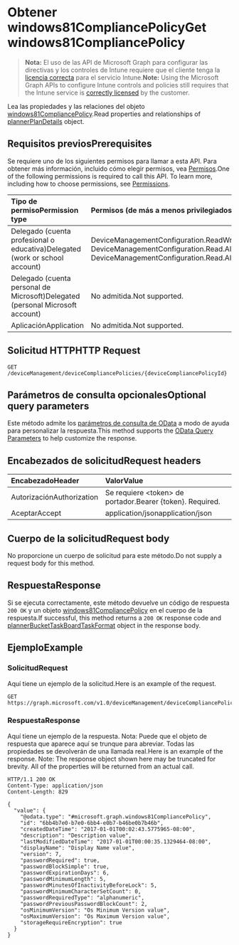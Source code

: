 # <a name="get-windows81compliancepolicy"></a><span data-ttu-id="6d2ea-101">Obtener windows81CompliancePolicy</span><span class="sxs-lookup"><span data-stu-id="6d2ea-101">Get windows81CompliancePolicy</span></span>

> <span data-ttu-id="6d2ea-102">**Nota:** El uso de las API de Microsoft Graph para configurar las directivas y los controles de Intune requiere que el cliente tenga la [licencia correcta](https://go.microsoft.com/fwlink/?linkid=839381) para el servicio Intune.</span><span class="sxs-lookup"><span data-stu-id="6d2ea-102">**Note:** Using the Microsoft Graph APIs to configure Intune controls and policies still requires that the Intune service is [correctly licensed](https://go.microsoft.com/fwlink/?linkid=839381) by the customer.</span></span>

<span data-ttu-id="6d2ea-103">Lea las propiedades y las relaciones del objeto [windows81CompliancePolicy](../resources/intune_deviceconfig_windows81compliancepolicy.md).</span><span class="sxs-lookup"><span data-stu-id="6d2ea-103">Read properties and relationships of [plannerPlanDetails](../resources/intune_deviceconfig_windows81compliancepolicy.md) object.</span></span>
## <a name="prerequisites"></a><span data-ttu-id="6d2ea-104">Requisitos previos</span><span class="sxs-lookup"><span data-stu-id="6d2ea-104">Prerequisites</span></span>
<span data-ttu-id="6d2ea-p101">Se requiere uno de los siguientes permisos para llamar a esta API. Para obtener más información, incluido cómo elegir permisos, vea [Permisos](../../../concepts/permissions_reference.md).</span><span class="sxs-lookup"><span data-stu-id="6d2ea-p101">One of the following permissions is required to call this API. To learn more, including how to choose permissions, see [Permissions](../../../concepts/permissions_reference.md).</span></span>

|<span data-ttu-id="6d2ea-107">Tipo de permiso</span><span class="sxs-lookup"><span data-stu-id="6d2ea-107">Permission type</span></span>|<span data-ttu-id="6d2ea-108">Permisos (de más a menos privilegiados)</span><span class="sxs-lookup"><span data-stu-id="6d2ea-108">Permissions (from least to most privileged)</span></span>|
|:---|:---|
|<span data-ttu-id="6d2ea-109">Delegado (cuenta profesional o educativa)</span><span class="sxs-lookup"><span data-stu-id="6d2ea-109">Delegated (work or school account)</span></span>|<span data-ttu-id="6d2ea-110">DeviceManagementConfiguration.ReadWrite.All, DeviceManagementConfiguration.Read.All</span><span class="sxs-lookup"><span data-stu-id="6d2ea-110">DeviceManagementConfiguration.ReadWrite.All, DeviceManagementConfiguration.Read.All</span></span>|
|<span data-ttu-id="6d2ea-111">Delegado (cuenta personal de Microsoft)</span><span class="sxs-lookup"><span data-stu-id="6d2ea-111">Delegated (personal Microsoft account)</span></span>|<span data-ttu-id="6d2ea-112">No admitida.</span><span class="sxs-lookup"><span data-stu-id="6d2ea-112">Not supported.</span></span>|
|<span data-ttu-id="6d2ea-113">Aplicación</span><span class="sxs-lookup"><span data-stu-id="6d2ea-113">Application</span></span>|<span data-ttu-id="6d2ea-114">No admitida.</span><span class="sxs-lookup"><span data-stu-id="6d2ea-114">Not supported.</span></span>|

## <a name="http-request"></a><span data-ttu-id="6d2ea-115">Solicitud HTTP</span><span class="sxs-lookup"><span data-stu-id="6d2ea-115">HTTP Request</span></span>
<!-- {
  "blockType": "ignored"
}
-->
``` http
GET /deviceManagement/deviceCompliancePolicies/{deviceCompliancePolicyId}
```

## <a name="optional-query-parameters"></a><span data-ttu-id="6d2ea-116">Parámetros de consulta opcionales</span><span class="sxs-lookup"><span data-stu-id="6d2ea-116">Optional query parameters</span></span>
<span data-ttu-id="6d2ea-117">Este método admite los [parámetros de consulta de OData](https://developer.microsoft.com/es-ES/graph/docs/overview/query_parameters) a modo de ayuda para personalizar la respuesta.</span><span class="sxs-lookup"><span data-stu-id="6d2ea-117">This method supports the [OData Query Parameters](https://developer.microsoft.com/es-ES/graph/docs/overview/query_parameters) to help customize the response.</span></span>
## <a name="request-headers"></a><span data-ttu-id="6d2ea-118">Encabezados de solicitud</span><span class="sxs-lookup"><span data-stu-id="6d2ea-118">Request headers</span></span>
|<span data-ttu-id="6d2ea-119">Encabezado</span><span class="sxs-lookup"><span data-stu-id="6d2ea-119">Header</span></span>|<span data-ttu-id="6d2ea-120">Valor</span><span class="sxs-lookup"><span data-stu-id="6d2ea-120">Value</span></span>|
|:---|:---|
|<span data-ttu-id="6d2ea-121">Autorización</span><span class="sxs-lookup"><span data-stu-id="6d2ea-121">Authorization</span></span>|<span data-ttu-id="6d2ea-122">Se requiere &lt;token&gt; de portador.</span><span class="sxs-lookup"><span data-stu-id="6d2ea-122">Bearer {token}. Required.</span></span>|
|<span data-ttu-id="6d2ea-123">Aceptar</span><span class="sxs-lookup"><span data-stu-id="6d2ea-123">Accept</span></span>|<span data-ttu-id="6d2ea-124">application/json</span><span class="sxs-lookup"><span data-stu-id="6d2ea-124">application/json</span></span>|

## <a name="request-body"></a><span data-ttu-id="6d2ea-125">Cuerpo de la solicitud</span><span class="sxs-lookup"><span data-stu-id="6d2ea-125">Request body</span></span>
<span data-ttu-id="6d2ea-126">No proporcione un cuerpo de solicitud para este método.</span><span class="sxs-lookup"><span data-stu-id="6d2ea-126">Do not supply a request body for this method.</span></span>

## <a name="response"></a><span data-ttu-id="6d2ea-127">Respuesta</span><span class="sxs-lookup"><span data-stu-id="6d2ea-127">Response</span></span>
<span data-ttu-id="6d2ea-128">Si se ejecuta correctamente, este método devuelve un código de respuesta `200 OK` y un objeto [windows81CompliancePolicy](../resources/intune_deviceconfig_windows81compliancepolicy.md) en el cuerpo de la respuesta.</span><span class="sxs-lookup"><span data-stu-id="6d2ea-128">If successful, this method returns a `200 OK` response code and [plannerBucketTaskBoardTaskFormat](../resources/intune_deviceconfig_windows81compliancepolicy.md) object in the response body.</span></span>

## <a name="example"></a><span data-ttu-id="6d2ea-129">Ejemplo</span><span class="sxs-lookup"><span data-stu-id="6d2ea-129">Example</span></span>
### <a name="request"></a><span data-ttu-id="6d2ea-130">Solicitud</span><span class="sxs-lookup"><span data-stu-id="6d2ea-130">Request</span></span>
<span data-ttu-id="6d2ea-131">Aquí tiene un ejemplo de la solicitud.</span><span class="sxs-lookup"><span data-stu-id="6d2ea-131">Here is an example of the request.</span></span>
``` http
GET https://graph.microsoft.com/v1.0/deviceManagement/deviceCompliancePolicies/{deviceCompliancePolicyId}
```

### <a name="response"></a><span data-ttu-id="6d2ea-132">Respuesta</span><span class="sxs-lookup"><span data-stu-id="6d2ea-132">Response</span></span>
<span data-ttu-id="6d2ea-p102">Aquí tiene un ejemplo de la respuesta. Nota: Puede que el objeto de respuesta que aparece aquí se trunque para abreviar. Todas las propiedades se devolverán de una llamada real.</span><span class="sxs-lookup"><span data-stu-id="6d2ea-p102">Here is an example of the response. Note: The response object shown here may be truncated for brevity. All of the properties will be returned from an actual call.</span></span>
``` http
HTTP/1.1 200 OK
Content-Type: application/json
Content-Length: 829

{
  "value": {
    "@odata.type": "#microsoft.graph.windows81CompliancePolicy",
    "id": "6bb4b7e0-b7e0-6bb4-e0b7-b46be0b7b46b",
    "createdDateTime": "2017-01-01T00:02:43.5775965-08:00",
    "description": "Description value",
    "lastModifiedDateTime": "2017-01-01T00:00:35.1329464-08:00",
    "displayName": "Display Name value",
    "version": 7,
    "passwordRequired": true,
    "passwordBlockSimple": true,
    "passwordExpirationDays": 6,
    "passwordMinimumLength": 5,
    "passwordMinutesOfInactivityBeforeLock": 5,
    "passwordMinimumCharacterSetCount": 0,
    "passwordRequiredType": "alphanumeric",
    "passwordPreviousPasswordBlockCount": 2,
    "osMinimumVersion": "Os Minimum Version value",
    "osMaximumVersion": "Os Maximum Version value",
    "storageRequireEncryption": true
  }
}
```



